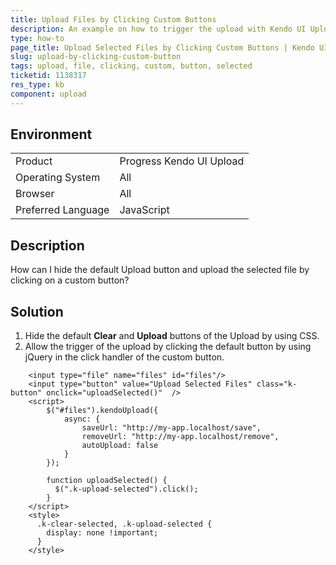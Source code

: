 ```yaml
---
title: Upload Files by Clicking Custom Buttons
description: An example on how to trigger the upload with Kendo UI Upload by clicking a custom button.
type: how-to
page_title: Upload Selected Files by Clicking Custom Buttons | Kendo UI Upload
slug: upload-by-clicking-custom-button
tags: upload, file, clicking, custom, button, selected
ticketid: 1138317
res_type: kb
component: upload
---
```


## Environment

<table>
 <tr>
  <td>Product</td>
  <td>Progress Kendo UI Upload</td>
 </tr>
 <tr>
  <td>Operating System</td>
  <td>All</td>
 </tr>
 <tr>
  <td>Browser</td>
  <td>All</td>
 </tr>
 <tr>
  <td>Preferred Language</td>
  <td>JavaScript</td>
 </tr>
</table>

## Description

How can I hide the default Upload button and upload the selected file by clicking on a custom button?

## Solution

1. Hide the default **Clear** and **Upload** buttons of the Upload by using CSS.
1. Allow the trigger of the upload by clicking the default button by using jQuery in the click handler of the custom button.  

```dojo
	<input type="file" name="files" id="files"/>
	<input type="button" value="Upload Selected Files" class="k-button" onclick="uploadSelected()"  />
	<script>
		$("#files").kendoUpload({
			async: {
				saveUrl: "http://my-app.localhost/save",
				removeUrl: "http://my-app.localhost/remove",
				autoUpload: false
			}
		});

		function uploadSelected() {
		  $(".k-upload-selected").click();
		}
	</script>
	<style>  
	  .k-clear-selected, .k-upload-selected {
		display: none !important;
	  }
	</style>
```
